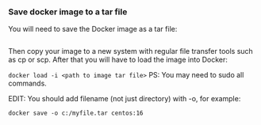 ### Save docker image to a tar file
You will need to save the Docker image as a tar file:

```docker save -o <path for generated tar file> <image name>
```
Then copy your image to a new system with regular file transfer tools such as cp or scp. After that you will have to load the image into Docker:

```docker load -i <path to image tar file>```
PS: You may need to sudo all commands.

EDIT: You should add filename (not just directory) with -o, for example:

```docker save -o c:/myfile.tar centos:16```
